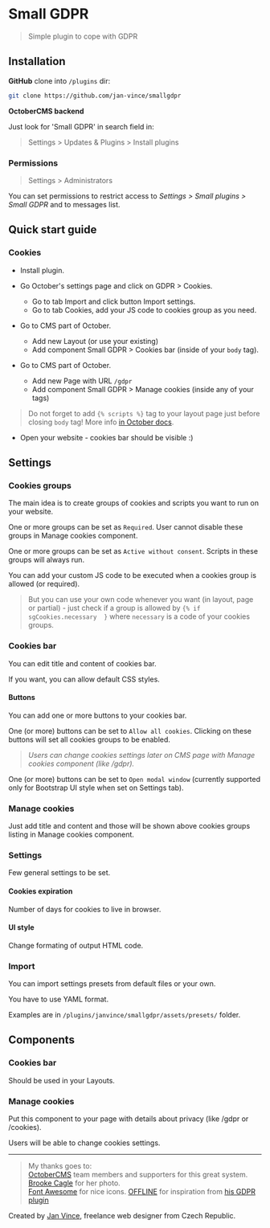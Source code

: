 # Small GDPR
> Simple plugin to cope with GDPR


## Installation

**GitHub** clone into `/plugins` dir:

```sh
git clone https://github.com/jan-vince/smallgdpr
```

**OctoberCMS backend**

Just look for 'Small GDPR' in search field in:
> Settings > Updates & Plugins > Install plugins

### Permissions

> Settings > Administrators

You can set permissions to restrict access to *Settings > Small plugins > Small GDPR* and to messages list.


## Quick start guide

### Cookies

* Install plugin.
* Go October's settings page and click on GDPR > Cookies.
  * Go to tab Import and click button Import settings.
  * Go to tab Cookies, add your JS code to cookies group as you need.

* Go to CMS part of October.
  * Add new Layout (or use your existing)
  * Add component Small GDPR > Cookies bar (inside of your `body` tag).

* Go to CMS part of October.
  * Add new Page with URL `/gdpr`
  * Add component Small GDPR > Manage cookies (inside any of your tags)

> Do not forget to add `{% scripts %}` tag to your layout page just before closing `body` tag! More info [in October docs](https://octobercms.com/docs/markup/tag-scripts).


* Open your website - cookies bar should be visible :)


## Settings

### Cookies groups

The main idea is to create groups of cookies and scripts you want to run on your website.

One or more groups can be set as `Required`. User cannot disable these groups in Manage cookies component.

One or more groups can be set as `Active without consent`. Scripts in these groups will always run.

You can add your custom JS code to be executed when a cookies group is allowed (or required).

> But you can use your own code whenever you want (in layout, page or partial) - just check if a group is allowed by `{% if sgCookies.necessary  }` where `necessary` is a code of your cookies groups.

### Cookies bar 

You can edit title and content of cookies bar.

If you want, you can allow default CSS styles.

#### Buttons

You can add one or more buttons to your cookies bar. 

One (or more) buttons can be set to `Allow all cookies`. Clicking on these buttons will set all cookies groups to be enabled.

> *Users can change cookies settings later on CMS page with Manage cookies component (like /gdpr).*

One (or more) buttons can be set to `Open modal window` (currently supported only for Bootstrap UI style when set on Settings tab).

### Manage cookies

Just add title and content and those will be shown above cookies groups listing in Manage cookies component.


### Settings

Few general settings to be set.

#### Cookies expiration

Number of days for cookies to live in browser.

#### UI style

Change formating of output HTML code.

### Import

You can import settings presets from default files or your own.

You have to use YAML format.

Examples are in `/plugins/janvince/smallgdpr/assets/presets/` folder.


## Components

### Cookies bar

Should be used in your Layouts.


### Manage cookies

Put this component to your page with details about privacy (like /gdpr or /cookies).

Users will be able to change cookies settings.




----
> My thanks goes to:    
> [OctoberCMS](http://www.octobercms.com) team members and supporters for this great system.   
> [Brooke Cagle](https://unsplash.com/@brookecagle) for her photo.   
> [Font Awesome](http://fontawesome.io/icons/) for nice icons.
> [OFFLINE](https://github.com/OFFLINE-GmbH) for inspiration from [his GDPR plugin](https://github.com/OFFLINE-GmbH/oc-gdpr-plugin)

Created by [Jan Vince](http://www.vince.cz), freelance web designer from Czech Republic.



